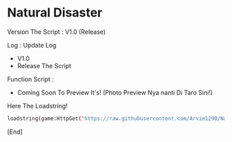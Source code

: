 # Natural Disaster

Version The Script : V1.0 (Release)

Log : Update Log
- V1.0
- Release The Script

Function Script :
- Coming Soon To Preview It's!
(Photo Preview Nya nanti Di Taro Sini!)

Here The Loadstring!
```bash
loadstring(game:HttpGet("https://raw.githubusercontent.com/Arvie1290/Natural_Disaster/Infinite-Giga-Jump-Troll-Tower/IGJTT.lua"))()
```

[End]
